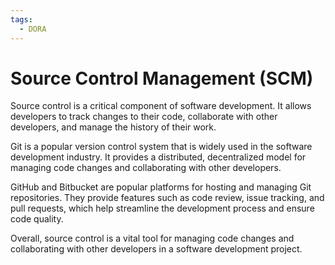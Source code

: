 ```yaml
---
tags:
  - DORA
---
```


# Source Control Management (SCM)

Source control is a critical component of software development. It allows developers to track changes to their code, collaborate with other developers, and manage the history of their work.

Git is a popular version control system that is widely used in the software development industry. It provides a distributed, decentralized model for managing code changes and collaborating with other developers.

GitHub and Bitbucket are popular platforms for hosting and managing Git repositories. They provide features such as code review, issue tracking, and pull requests, which help streamline the development process and ensure code quality.

Overall, source control is a vital tool for managing code changes and collaborating with other developers in a software development project.
